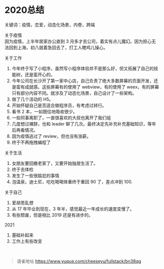 # 2020总结
关键词：疫情，恋爱，动态化场景，内卷，跨端

关于疫情  
因为疫情，上半年居家办公直到 3 月多才去公司，着实有点儿魔幻。因为担心无法回到上海，初八就着急回去了，打工人瞎鸡儿操心。

关于工作

1. 今年终于写了小程序，虽然写小程序体验并不是那么好，但又拓展了自己的技能树，还是蛮开心的。
2. 今年公司在长沙开了第一家中心店，自己负责了绝大多数屏幕的页面开发，还是蛮有成就感。这些屏幕有的使用了 webview，有的使用了 weex，有的屏幕只有部分内容不同。就涉及了动态化场景，自己设计了一些架构。
3. 做了几个活动的 H5。
4. 开始怀疑自己是否适合做程序员，有考虑过转行。
5. 看书 2 本，一如既往地吸收很少。
6. 一些同事离职了，一直很喜欢的大叔也离开了我们组
7. 几度想过裸辞，也和 leader 聊了几次。最终决定先补充补充基础知识，等年后再看情况。
8. 因为疫情逃过了 review，但也没有涨薪。
9. 终于不再拖拽编程了

关于生活

1. 女朋友要回撤老家了，又要开始独居生活了。
2. 终于去体检
3. 发生了一些很尴尬的事情
4. 泡温泉，迪士尼，吃吃喝喝体重终于重回 90 了，差点冲到 100.

关于自己

1. 爱胡思乱想
2. 从 17 年毕业到现在，3 年半，感觉最近一年成长的速度变慢了。
3. 有些颓废，但是相比 2019 还是有进步的。

2021

1. 基础补起来
2. 工作上有些改变

<br>
  
> 语雀地址 https://www.yuque.com/cheeseyu/fullstack/bn38qg